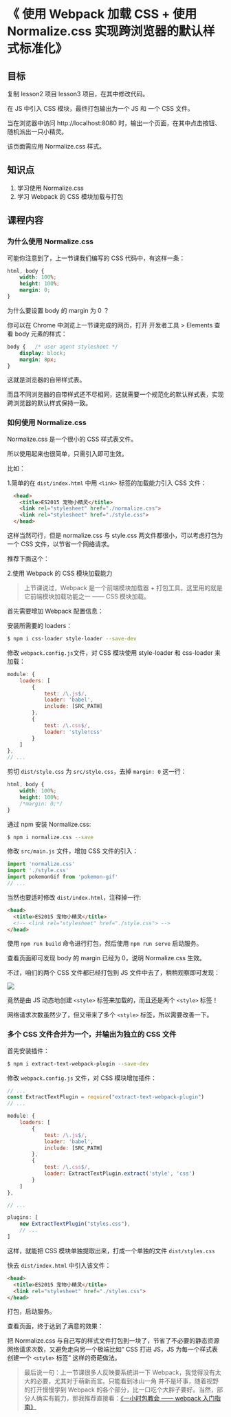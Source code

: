 # 《 使用 Webpack 加载 CSS + 使用 Normalize.css 实现跨浏览器的默认样式标准化》

## 目标

复制 lesson2 项目 lesson3 项目，在其中修改代码。

在 JS 中引入 CSS 模块，最终打包输出为一个 JS 和 一个 CSS 文件。

当在浏览器中访问 http://localhost:8080 时，输出一个页面，在其中点击按钮、随机派出一只小精灵。

该页面需应用 Normalize.css 样式。

## 知识点

1. 学习使用 Normalize.css
2. 学习 Webpack 的 CSS 模块加载与打包

## 课程内容

### 为什么使用 Normalize.css

可能你注意到了，上一节课我们编写的 CSS 代码中，有这样一条：

```css
html, body {
    width: 100%;
    height: 100%;
    margin: 0;
}
```

为什么要设置 body 的 margin 为 0 ？

你可以在 Chrome 中浏览上一节课完成的网页，打开 开发者工具 > Elements 查看 body 元素的样式：

```css
body {   /* user agent stylesheet */
    display: block;
    margin: 8px;
}
```

这就是浏览器的自带样式表。

而且不同浏览器的自带样式还不尽相同，这就需要一个规范化的默认样式表，实现跨浏览器的默认样式保持一致。


### 如何使用 Normalize.css

Normalize.css 是一个很小的 CSS 样式表文件。

所以使用起来也很简单，只需引入即可生效。

比如：

 1.简单的在 `dist/index.html` 中用 `<link>` 标签的加载能力引入 CSS 文件：

```html
  <head>
    <title>ES2015 宠物小精灵</title>
    <link rel="stylesheet" href="./normalize.css">
    <link rel="stylesheet" href="./style.css">
  </head>
```

这样当然可行，但是 normalize.css 与 style.css 两文件都很小，可以考虑打包为一个 CSS 文件，以节省一个网络请求。


推荐下面这个：

 2.使用 Webpack 的 CSS 模块加载能力

> 上节课说过，Webpack 是一个前端模块加载器 + 打包工具。这里用的就是它前端模块加载功能之一 —— CSS 模块加载。

首先需要增加 Webpack 配置信息：

安装所需要的 loaders：

```bash
$ npm i css-loader style-loader --save-dev
```

修改 `webpack.config.js`文件，对 CSS 模块使用 style-loader 和 css-loader 来加载：

```js
module: {
    loaders: [
        {
            test: /\.js$/,
            loader: 'babel',
            include: [SRC_PATH]
        },
        {
            test: /\.css$/,
            loader: 'style!css'
        }
    ]
},
// ...
```

剪切 `dist/style.css` 为 `src/style.css`，去掉 `margin: 0` 这一行：

```css
html, body {
    width: 100%;
    height: 100%;
    /*margin: 0;*/
}
```

通过 npm 安装 Normalize.css:

```bash
$ npm i normalize.css --save
```

修改 `src/main.js` 文件，增加 CSS 文件的引入：

```js
import 'normalize.css'
import './style.css'
import pokemonGif from 'pokemon-gif'
// ...
```

当然也要适时修改 `dist/index.html`，注释掉一行:

```html
<head>
  <title>ES2015 宠物小精灵</title>
  <!-- <link rel="stylesheet" href="./style.css"> -->
</head>
```

使用 `npm run build` 命令进行打包，然后使用 `npm run serve` 启动服务。

查看页面即可发现 body 的 margin 已经为 0，说明 Normalize.css 生效。

不过，咱们的两个 CSS 文件都已经打包到 JS 文件中去了，稍稍观察即可发现：

![](https://raw.githubusercontent.com/hugojing/web-lessons/master/lesson3/lesson3.png)


竟然是由 JS 动态地创建 `<style>` 标签来加载的，而且还是两个 `<style>` 标签！


网络请求次数虽然少了，但又带来了多个 `<style>` 标签，所以需要改善一下。


### 多个 CSS 文件合并为一个，并输出为独立的 CSS 文件

首先安装插件：

```bash
$ npm i extract-text-webpack-plugin --save-dev
```

修改 `webpack.config.js` 文件，对 CSS 模块增加插件：

```js
// ...
const ExtractTextPlugin = require("extract-text-webpack-plugin")
// ...

module: {
    loaders: [
        {
            test: /\.js$/,
            loader: 'babel',
            include: [SRC_PATH]
        },
        {
            test: /\.css$/,
            loader: ExtractTextPlugin.extract('style', 'css')
        }
    ]
},

// ...

plugins: [
    new ExtractTextPlugin("styles.css"),
    // ...
]
```

这样，就能把 CSS 模块单独提取出来，打成一个单独的文件 `dist/styles.css`

快去 `dist/index.html` 中引入该文件：

```html
<head>
  <title>ES2015 宠物小精灵</title>
  <link rel="stylesheet" href="./styles.css">
</head>
```

打包，启动服务。

查看页面，终于达到了满意的效果：

把 Normalize.css 与自己写的样式文件打包到一块了，节省了不必要的静态资源网络请求次数，又避免走向另一个极端比如“ CSS 打进 JS，JS 为每一个样式表创建一个 `<style>` 标签” 这样的奇葩做法。

> 最后说一句：上一节课很多人反映要系统讲一下 Webpack，我觉得没有太大的必要，尤其对于萌新而言。只能看到冰山一角
并不是坏事，随着视野的打开慢慢学到 Webpack 的各个部分，比一口吃个大胖子要好。当然，部分人确实有能力，那我推荐直接看：[《一小时包教会 —— webpack 入门指南》](http://www.cnblogs.com/vajoy/p/4650467.html)
